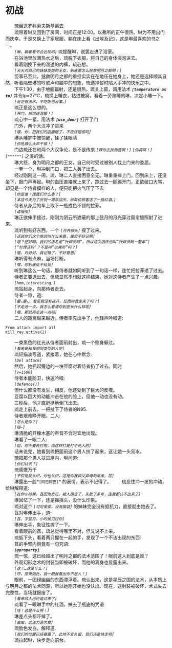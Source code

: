 # 初战
&emsp;&emsp;琉目送罗科索夫斯基离去  
&emsp;&emsp;琉带着琳又回到了房间，时间正是12:00。以弗所的正午很热。琳为不用出门而庆幸。于是又换上了家居服，躺在床上看《出埃及记》，这是琳最喜欢的书之一。  
&emsp;&emsp;*```[琳，躺着看书会近视哟]```* 琉提醒琳，说罢走进了浴室。  
&emsp;&emsp;在浴池里放满热水之后，琉脱下衣服，将自己的身体浸泡进去。  
&emsp;&emsp;看着刚换下来的湿透的内裤，琉心想。  
&emsp;&emsp;*```[天天对自己的妹妹发情的王女，到底要怎么拯救明月之都啊！]```*  
&emsp;&emsp;但事已至此，拯救明月之都的重担实实在在地压在她身上，她还是选择顺其自然，听着隔壁琳的哼歌声和脑中的想象，琉选择暂时陷入手冲的快乐之中。  
&emsp;&emsp;下午1:30，由于地面辐射，还是很热，琉关上窗，调用法术 ***```[temperature as tp]```*** 并令tp=27℃，琉换上睡衣，钻进被窝，看着一旁熟睡的琳，决定小睡一下。  
&emsp;&emsp;*```[反正有法术，不吃饭也没事。]```*  
&emsp;&emsp;琉正是这么想的。  
&emsp;&emsp;*```[开门，旅馆送温暖！]```*  
&emsp;&emsp;琉心中一紧，用法术 ***```[use_door]```*** 打开了门  
&emsp;&emsp;门外，两个大汉冲了进来  
&emsp;&emsp;*```[喂，你，把我们的店面砸了，不应该赔偿吗]```*  
&emsp;&emsp;琳从睡梦中被惊醒，揉了揉眼睛  
&emsp;&emsp;*```[你吼辣么大声干嘛！]```*  
&emsp;&emsp;门边琉还在和两个大汉争论，是不是传来 *```[辣你去找物管啊！]```* *```[你再骂！]```* *```[******]```* 之类的话。  
&emsp;&emsp;琳大怒，身为明月之都的王女，自己何时受过被别人找上门来的委屈。  
&emsp;&emsp;一拳一个，琳冲到门口，把二人轰了出去。  
&emsp;&emsp;经过刚刚这一闹，琉、琳二人直接困意全无。琳重重摔上门，回到床上，还没坐下，敲门声再起。琳的血压直接就上来了，跑过去一脚踢开门，正欲破口大骂，却见是一个侍者模样的人，便只能把火气压了下去  
&emsp;&emsp;*```[你是谁？找我们什么事？]```*  
&emsp;&emsp;*```[本店今天为了庆祝一周年店庆，给每位顾客送了一瓶红酒。]```*  
&emsp;&emsp;侍者从身后的车上取下一瓶成色不错的拉菲。  
&emsp;&emsp;*```[请慢用]```*  
&emsp;&emsp;琳正欲伸手接过，刚刚为阴云所遮蔽的那上弦月的月光穿过窗帘缝照射了进来。  
&emsp;&emsp;琉听到有好东西，一个 *```[月共探头]```* 探了过来。  
&emsp;&emsp;*```[话说你们这个旅店叫什么来着，属实不好记啊]```*  
&emsp;&emsp;*```[哦？还好啊。我们的店名是”针焊沃玛”，所以这次店庆也叫”针焊沃玛一整年”]```*  
&emsp;&emsp;*```[“针焊沃玛”？不是叫”以弗所”吗？]```*  
&emsp;&emsp;*```[哦，对对对，我记错了，不好意思]```*  
&emsp;&emsp;琳听得有点麻，当场打断。  
&emsp;&emsp;*```[喂，你到底给不给我]```*  
&emsp;&emsp;听到琳这么一句话，那侍者就如同听到了一句话一样，连忙把拉菲递了过去。  
&emsp;&emsp;侍者正要退出去，但琉显然不想就这样结束，她对这侍者产生了一点兴趣。  
&emsp;&emsp;*```[hmm,interesting.]```*  
&emsp;&emsp;琉站起身，向那侍者走去。  
&emsp;&emsp;侍者一惊，道:  
&emsp;&emsp;*```[霍↘霍↘，看见我没有逃开，反而向我走来了吗？]```*  
&emsp;&emsp;*```[不走进一点，我怎么看清你到底长什么样呢]```*  
&emsp;&emsp;*```[哦，那就再走进一点吧]```*  
&emsp;&emsp;二人的距离越来越近。侍者率先出手了，他轻声吟唱道:  
```
From attack import all  
Kill_ray.active(2)  
```
&emsp;&emsp;一束黑色的红光从侍者面前射出，琉一个侧身躲过。  
&emsp;&emsp;*```[看来是和我相同类型的人呢]```*  
&emsp;&emsp;琉轻描淡写道，紧接着，她在心中默念:  
&emsp;&emsp;*```[Del attack]```*  
&emsp;&emsp;然后，她抓起旁边的一块豆腐对着侍者扔了过去。同时  
&emsp;&emsp;*```[v=1500]```*  
&emsp;&emsp;侍者本能防卫，快速吟唱:  
&emsp;&emsp;*```[defence()]```*  
&emsp;&emsp;但什么都没有发生，相反，他还受到了巨大的反噬。  
&emsp;&emsp;豆腐以巨大的动能冲击在他的脸上，但他一动也没有动。  
&emsp;&emsp;三秒后，他才直挺挺地倒飞出去。  
&emsp;&emsp;琉走上前去，一把扯下了侍者的N95.  
&emsp;&emsp;侍者艰难睁开眼。二人:  
&emsp;&emsp;*```[怎么是你？]```*  
&emsp;&emsp;*```[啵~]```*  
&emsp;&emsp;琳清脆的开橡木塞的声音不合时宜地出现。  
&emsp;&emsp;琳看了一眼二人:  
&emsp;&emsp;*```[姐，你不要再打啦，你这样打是打不死人的]```*  
&emsp;&emsp;话未说完，她看到琉把面前这个男人扶了起来，这让她一头氚水。  
&emsp;&emsp;琉把那个男人扶进屋内，琳问道:  
&emsp;&emsp;*```[你们认识？]```*  
&emsp;&emsp;琉感慨万千  
&emsp;&emsp;*```[不仅是我认识，你也认识，这是你我异父异母的弟弟，萏]```*  
&emsp;&emsp;琳露出一脸*```[阿巴阿巴]```* 的表情，表示不记得了。 
&emsp;&emsp;琉忍住冲一发的冲动，给琳解释道:  
&emsp;&emsp;*```[在你小时候，萏因为贪玩，被人拐走了，失散了多年，连我都认不出来了]```*  
&emsp;&emsp;琳回忆了一下，还是摇摇头，没什么印象。  
&emsp;&emsp;琉对这个 *```[可可爱爱，没有脑袋]```* 的妹妹完全没有抵抗力，直接就由她去了。  
&emsp;&emsp;萏对琳伸出手，道:  
&emsp;&emsp;*```[萏，字蓝月。小时候见过你]```*  
&emsp;&emsp;琳伸出手，象征性握了一下。  
&emsp;&emsp;看着眼前的萏，琉总觉得哪里不对，但又说不上来。  
&emsp;&emsp;琉低下头，看着两只握在一起的手，发现了一个不该出现的东西:  
&emsp;&emsp;萏的手臂内侧竟有一句咒语:  
&emsp;&emsp;***```[@property]```***  
&emsp;&emsp;琉一惊，这已经超出了明月之都的法术范围了！眼前这人到底是谁？  
&emsp;&emsp;外观幻形之术的封装当即被破坏，而他的真身也显露出来。  
&emsp;&emsp;*```[这！…这是什么！]```*  
&emsp;&emsp;*```[哼，原来如此，我一眼就看出你不是人！]```*  
&emsp;&emsp;眼前，一团绿幽幽的东西漂浮着。琉认出来，这是星辰之国的法术，从本质上与明月之都的法术同源，所以她刚开始也没认出。现在，这封装被破坏，术式失去完整性，当场就报废了。  
&emsp;&emsp;*```[看来敌人已经追过来了]```*  
&emsp;&emsp;琉看了一眼琳手中的红酒，抹去了瓶底的咒语  
&emsp;&emsp;*```[哇！这是什么啊！]```*  
&emsp;&emsp;琳差点头都吓掉了。  
&emsp;&emsp;*```[蛊虫，以法力源为食]```*  
&emsp;&emsp;琉脸色发白，解释道.  
&emsp;&emsp;*```[我们的位置已经暴露了，此地不宜久留，我们还是快走吧]```*  
&emsp;&emsp;琉拉起琳，快步走向前台。  
